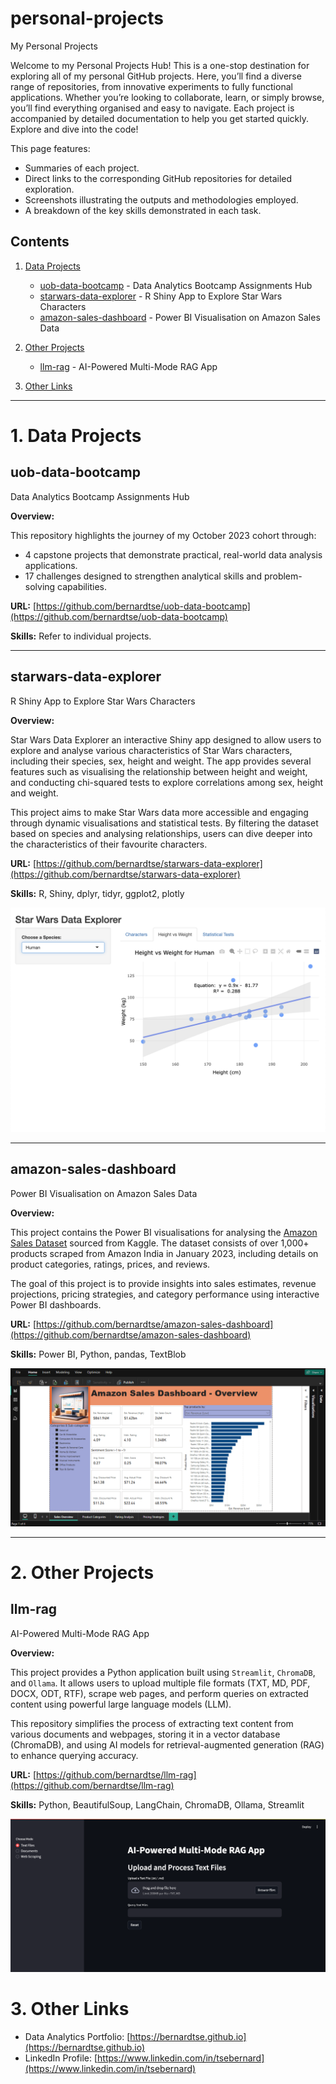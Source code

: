 # personal-projects
My Personal Projects

Welcome to my Personal Projects Hub! This is a one-stop destination for exploring all of my personal GitHub projects. Here, you’ll find a diverse range of repositories, from innovative experiments to fully functional applications. Whether you’re looking to collaborate, learn, or simply browse, you’ll find everything organised and easy to navigate. Each project is accompanied by detailed documentation to help you get started quickly. Explore and dive into the code!

This page features:
- Summaries of each project.
- Direct links to the corresponding GitHub repositories for detailed exploration.
- Screenshots illustrating the outputs and methodologies employed.
- A breakdown of the key skills demonstrated in each task.

## Contents
1. [Data Projects](#1-data-projects)
    - [uob-data-bootcamp](#uob-data-bootcamp) - Data Analytics Bootcamp Assignments Hub 
    - [starwars-data-explorer](#starwars-data-explorer) - R Shiny App to Explore Star Wars Characters
    - [amazon-sales-dashboard](#amazon-sales-dashboard) - Power BI Visualisation on Amazon Sales Data

2. [Other Projects](#2-other-projects)
    - [llm-rag](#llm-rag) - AI-Powered Multi-Mode RAG App

3. [Other Links](#3-other-links)

---

# 1. Data Projects

## uob-data-bootcamp
Data Analytics Bootcamp Assignments Hub

**Overview:**

This repository highlights the journey of my October 2023 cohort through:
- 4 capstone projects that demonstrate practical, real-world data analysis applications.
- 17 challenges designed to strengthen analytical skills and problem-solving capabilities.
  
**URL:** [https://github.com/bernardtse/uob-data-bootcamp](https://github.com/bernardtse/uob-data-bootcamp)

**Skills:** Refer to individual projects.

---

## starwars-data-explorer
R Shiny App to Explore Star Wars Characters

**Overview:**

Star Wars Data Explorer an interactive Shiny app designed to allow users to explore and analyse various characteristics of Star Wars characters, including their species, sex, height and weight. The app provides several features such as visualising the relationship between height and weight, and conducting chi-squared tests to explore correlations among sex, height and weight.

This project aims to make Star Wars data more accessible and engaging through dynamic visualisations and statistical tests. By filtering the dataset based on species and analysing relationships, users can dive deeper into the characteristics of their favourite characters.
  
**URL:** [https://github.com/bernardtse/starwars-data-explorer](https://github.com/bernardtse/starwars-data-explorer)

**Skills:** R, Shiny, dplyr, tidyr, ggplot2, plotly

![starwars-data-explorer](images/repos/starwars-data-explorer/starwars_explorer.png)

---

## amazon-sales-dashboard
Power BI Visualisation on Amazon Sales Data

**Overview:**

This project contains the Power BI visualisations for analysing the [Amazon Sales Dataset](https://www.kaggle.com/datasets/karkavelrajaj/amazon-sales-dataset) sourced from Kaggle. The dataset consists of over 1,000+ products scraped from Amazon India in January 2023, including details on product categories, ratings, prices, and reviews.

The goal of this project is to provide insights into sales estimates, revenue projections, pricing strategies, and category performance using interactive Power BI dashboards.
  
**URL:** [https://github.com/bernardtse/amazon-sales-dashboard](https://github.com/bernardtse/amazon-sales-dashboard)

**Skills:** Power BI, Python, pandas, TextBlob

![amazon-sales-dashboard](images/repos/amazon-sales-dashboard/powerbi.png)

---

# 2. Other Projects

## llm-rag
AI-Powered Multi-Mode RAG App

**Overview:**

This project provides a Python application built using `Streamlit`, `ChromaDB`, and `Ollama`. It allows users to upload multiple file formats (TXT, MD, PDF, DOCX, ODT, RTF), scrape web pages, and perform queries on extracted content using powerful large language models (LLM).

This repository simplifies the process of extracting text content from various documents and webpages, storing it in a vector database (ChromaDB), and using AI models for retrieval-augmented generation (RAG) to enhance querying accuracy.
  
**URL:** [https://github.com/bernardtse/llm-rag](https://github.com/bernardtse/llm-rag)

**Skills:** Python, BeautifulSoup, LangChain, ChromaDB, Ollama, Streamlit

![llm-rag](images/repos/llm-rag/llm_rag.png)

# 3. Other Links
- Data Analytics Portfolio: [https://bernardtse.github.io](https://bernardtse.github.io)
- LinkedIn Profile: [https://www.linkedin.com/in/tsebernard](https://www.linkedin.com/in/tsebernard)
